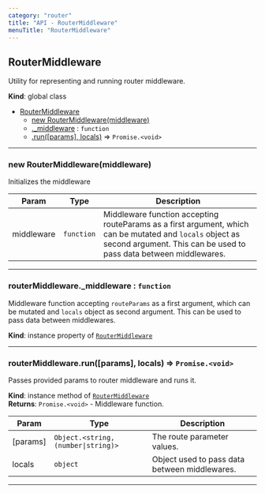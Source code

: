```yaml
---
category: "router"
title: "API - RouterMiddleware"
menuTitle: "RouterMiddleware"
---
```


## RouterMiddleware&nbsp;<a name="RouterMiddleware" href="https://github.com/seznam/ima/blob/v17.15.0/packages/core/src/router/RouterMiddleware.js#L6" target="_blank"><span class="icon"><i class="fas fa-external-link-alt fa-xs"></i></span></a>
Utility for representing and running router middleware.

**Kind**: global class  

* [RouterMiddleware](#RouterMiddleware)
    * [new RouterMiddleware(middleware)](#new_RouterMiddleware_new)
    * [._middleware](#RouterMiddleware+_middleware) : <code>function</code>
    * [.run([params], locals)](#RouterMiddleware+run) ⇒ <code>Promise.&lt;void&gt;</code>


* * *

### new RouterMiddleware(middleware)&nbsp;<a name="new_RouterMiddleware_new"></a>
Initializes the middleware


| Param | Type | Description |
| --- | --- | --- |
| middleware | <code>function</code> | Middleware        function accepting routeParams as a first argument, which can be mutated        and <code>locals</code> object as second argument. This can be used to pass data        between middlewares. |


* * *

### routerMiddleware.\_middleware : <code>function</code>&nbsp;<a name="RouterMiddleware+_middleware" href="https://github.com/seznam/ima/blob/v17.15.0/packages/core/src/router/RouterMiddleware.js#L29" target="_blank"><span class="icon"><i class="fas fa-external-link-alt fa-xs"></i></span></a>
Middleware function accepting <code>routeParams</code> as a first argument, which can be
mutated and <code>locals</code> object as second argument. This can be used to pass data
between middlewares.

**Kind**: instance property of [<code>RouterMiddleware</code>](#RouterMiddleware)  

* * *

### routerMiddleware.run([params], locals) ⇒ <code>Promise.&lt;void&gt;</code>&nbsp;<a name="RouterMiddleware+run" href="https://github.com/seznam/ima/blob/v17.15.0/packages/core/src/router/RouterMiddleware.js#L39" target="_blank"><span class="icon"><i class="fas fa-external-link-alt fa-xs"></i></span></a>
Passes provided params to router middleware and runs it.

**Kind**: instance method of [<code>RouterMiddleware</code>](#RouterMiddleware)  
**Returns**: <code>Promise.&lt;void&gt;</code> - Middleware function.  

| Param | Type | Description |
| --- | --- | --- |
| [params] | <code>Object.&lt;string, (number\|string)&gt;</code> | The route parameter values. |
| locals | <code>object</code> | Object used to pass data between middlewares. |


* * *

